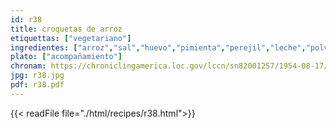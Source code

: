 ```yaml
---
id: r38
title: croquetas de arroz
etiquettas: ["vegetariano"]
ingredientes: ["arroz","sal","huevo","pimienta","perejil","leche","polvo de galletas","pan tostado"]
plato: ["acompañamiento"]
chronam: https://chroniclingamerica.loc.gov/lccn/sn82001257/1954-08-17/ed-1/seq-5/
jpg: r38.jpg
pdf: r38.pdf
---
```


{{< readFile file="./html/recipes/r38.html">}}